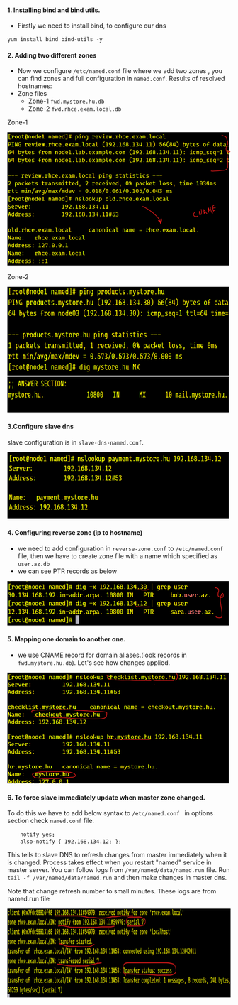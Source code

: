 #### 1. Installing bind and bind utils.
- Firstly we need to install bind, to configure our dns 
```
yum install bind bind-utils -y
``` 
#### 2. Adding two different zones
- Now we configure `/etc/named.conf` file where we add two zones , you can find zones and full configuration in `named.conf`.
Results of resolved hostnames:  
- Zone files
    - Zone-1 `fwd.mystore.hu.db` 
    - Zone-2 `fwd.rhce.exam.local.db`

Zone-1

<img src="../images/1-zone-resolve.png" width=600 height=300>

Zone-2

<img src="../images/zone-2-resolve.png" width=500 height=200>

<img src="../images/zone-2-resolve2.png" width=500 height=80>


#### 3.Configure slave dns 
slave configuration is in 
`slave-dns-named.conf`.

<img src="../images/slave-dns.png" width=500 height=150>

#### 4. Configuring reverse zone (ip to hostname)
- we need to add configuration in `reverse-zone.conf` to `/etc/named.conf` file, then we have to create zone file with a name which specified as `user.az.db`
- we can see PTR records as below 

<img src="../images/reverse-zone.png" width=500 height=100>

#### 5. Mapping one domain to another one.
- we use CNAME record for domain aliases.(look records in `fwd.mystore.hu.db`). Let's see how changes applied.

<img src="../images/CNAME.png" width=500 height=250>

#### 6. To force slave immediately update when master zone changed. 
To do this we have to add  below syntax to `/etc/named.conf ` in options section check `named.conf` file.

```
    notify yes;
    also-notify { 192.168.134.12; };
```

This tells to slave DNS to refresh changes from master immediately when it is changed. Process takes effect when you restart "named" service in master server. You can follow logs from `/var/named/data/named.run` file.
Run `tail -f /var/named/data/named.run` and then make changes in master dns. 

Note that change refresh number to small minutes.
These logs are from named.run file

<img src="../images/Slave-transfer.png" width=800 height=200>
